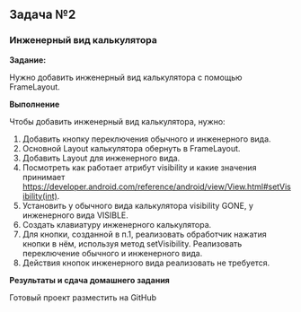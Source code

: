 
## Задача №2
### Инженерный вид калькулятора


**Задание:**

Нужно добавить инженерный вид калькулятора с помощью FrameLayout.



**Выполнение**

Чтобы добавить инженерный вид калькулятора, нужно:

1. Добавить кнопку переключения обычного и инженерного вида.
2. Основной Layout калькулятора обернуть в FrameLayout.
3. Добавить Layout для инженерного вида.
4. Посмотреть как работает атрибут visibility и какие значения принимает https://developer.android.com/reference/android/view/View.html#setVisibility(int).
5. Установить у обычного вида калькулятора visibility GONE, у инженерного вида VISIBLE.
6. Создать клавиатуру инженерного калькулятора.
7. Для кнопки, созданной в п.1, реализовать обработчик нажатия кнопки в нём, используя метод setVisibility. Реализовать переключение обычного и инженерного вида.
8. Действия кнопок инженерного вида реализовать не требуется.



**Результаты и сдача домашнего задания**

Готовый проект разместить на GitHub
